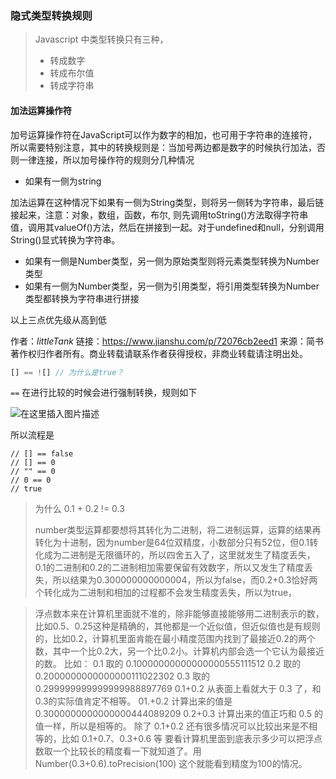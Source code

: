 ### 隐式类型转换规则

> Javascript 中类型转换只有三种，
>
> - 转成数字
> - 转成布尔值
> - 转成字符串

#### 加法运算操作符

加号运算操作符在JavaScript可以作为数字的相加，也可用于字符串的连接符，所以需要特别注意，其中的转换规则是：当加号两边都是数字的时候执行加法，否则一律连接，所以加号操作符的规则分几种情况

- 如果有一侧为string

加法运算在这种情况下如果有一侧为String类型，则将另一侧转为字符串，最后链接起来，注意：对象，数组，函数，布尔, 则先调用toString()方法取得字符串值，调用其valueOf()方法，然后在拼接到一起。对于undefined和null，分别调用String()显式转换为字符串。

- 如果有一侧是Number类型，另一侧为原始类型则将元素类型转换为Number类型
- 如果有一侧为Number类型，另一侧为引用类型，将引用类型转换为Number类型都转换为字符串进行拼接

以上三点优先级从高到低



作者：_littleTank_
链接：https://www.jianshu.com/p/72076cb2eed1
来源：简书
著作权归作者所有。商业转载请联系作者获得授权，非商业转载请注明出处。

```javascript
[] == ![] // 为什么是true？
```

`==` 在进行比较的时候会进行强制转换，规则如下

![在这里插入图片描述](https://liangx-gallery.oss-cn-beijing.aliyuncs.com/202304071113353.png)

所以流程是

```
// [] == false
// [] == 0
// "" == 0
// 0 == 0
// true
```

> 为什么 0.1 + 0.2 != 0.3
>
> number类型运算都要想将其转化为二进制，将二进制运算，运算的结果再转化为十进制，因为number是64位双精度，小数部分只有52位，但0.1转化成为二进制是无限循环的，所以四舍五入了，这里就发生了精度丢失，0.1的二进制和0.2的二进制相加需要保留有效数字，所以又发生了精度丢失，所以结果为0.300000000000004，所以为false，而0.2+0.3恰好两个转化成为二进制和相加的过程都不会发生精度丢失，所以为true，

> 浮点数本来在计算机里面就不准的，除非能够直接能够用二进制表示的数，比如0.5、0.25这种是精确的，其他都是一个近似值，但近似值也是有规则的，比如0.2，计算机里面肯能在最小精度范围内找到了最接近0.2的两个数，其中一个比0.2大，另一个比0.2小。计算机内部会选一个它认为最接近的数。 比如： 0.1 取的 0.10000000000000000555111512 0.2 取的 0.2000000000000000111022302 0.3 取的 0.299999999999999988897769 0.1+0.2 从表面上看就大于 0.3 了，和0.3的实际值肯定不相等。 01.+0.2 计算出来的值是 0.3000000000000000444089209 0.2+0.3 计算出来的值正巧和 0.5 的值一样，所以是相等的。 除了 0.1+0.2 还有很多情况可以比较出来是不相等的，比如 0.1+0.7、0.3+0.6 等 要看计算机里面到底表示多少可以把浮点数取一个比较长的精度看一下就知道了。用 Number(0.3+0.6).toPrecision(100)  这个就能看到精度为100的情况。